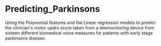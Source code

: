 # Predicting_Parkinsons
Using the Polynomial features and the Linear regression models to predict the clinician's motor updrs score taken from a telemonitoring device from sixteen different biomedical voice measures for patients with early stage parkinsons disease.
